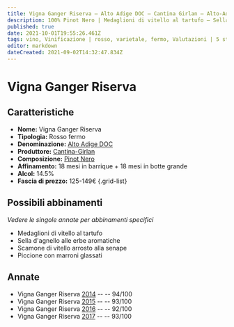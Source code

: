 ```yaml
---
title: Vigna Ganger Riserva – Alto Adige DOC – Cantina Girlan – Alto-Adige (IT) – 125-149€ – 5★
description: 100% Pinot Nero | Medaglioni di vitello al tartufo – Sella d'agnello alle erbe aromatiche – Scamone di vitello arrosto alla senape – Piccione con marroni glassati 
published: true
date: 2021-10-01T19:55:26.461Z
tags: vino, Vinificazione | rosso, varietale, fermo, Valutazioni | 5 stelle, Regione | Alto-Adige (IT), Medaglioni di vitello al tartufo, Alimento | agnello, Alimento-dettagli | sella, Aromatizzazione | alle erbe aromatiche, Scamone di vitello arrosto alla senape, Piccione con marroni glassati, Prezzi | 125-149€
editor: markdown
dateCreated: 2021-09-02T14:32:47.834Z
---
```


# Vigna Ganger Riserva

## Caratteristiche
- **Nome:** Vigna Ganger Riserva
- **Tipologia:** Rosso fermo
- **Denominazione:** [Alto Adige DOC](/denominazioni/Italia/Alto-Adige/DOC/Alto-Adige)
- **Produttore:** [Cantina-Girlan](/produttori/Italia/Alto-Adige/Cantina-Girlan) 
- **Composizione:** [Pinot Nero](/vitigni/Francia/bacca-nera/pinot-nero)
- **Affinamento:** 18 mesi in barrique + 18 mesi in botte grande
- **Alcol:** 14.5%
- **Fascia di prezzo:** 125-149€
{.grid-list}

## Possibili abbinamenti
*Vedere le singole annate per abbinamenti specifici*

- Medaglioni di vitello al tartufo
- Sella d'agnello alle erbe aromatiche
- Scamone di vitello arrosto alla senape
- Piccione con marroni glassati


## Annate
- Vigna Ganger Riserva [2014](/vini/Italia/Alto-Adige/Cantina-Girlan/Vigna-Ganger-Riserva/2014) -- <span class="star-5"></span> -- 94/100 
- Vigna Ganger Riserva [2015](/vini/Italia/Alto-Adige/Cantina-Girlan/Vigna-Ganger-Riserva/2015) -- <span class="star-5"></span> -- 93/100 
- Vigna Ganger Riserva [2016](/vini/Italia/Alto-Adige/Cantina-Girlan/Vigna-Ganger-Riserva/2016) -- <span class="star-5"></span> -- 92/100  
- Vigna Ganger Riserva [2017](/vini/Italia/Alto-Adige/Cantina-Girlan/Vigna-Ganger-Riserva/2017) -- <span class="star-5"></span> -- 93/100 

 